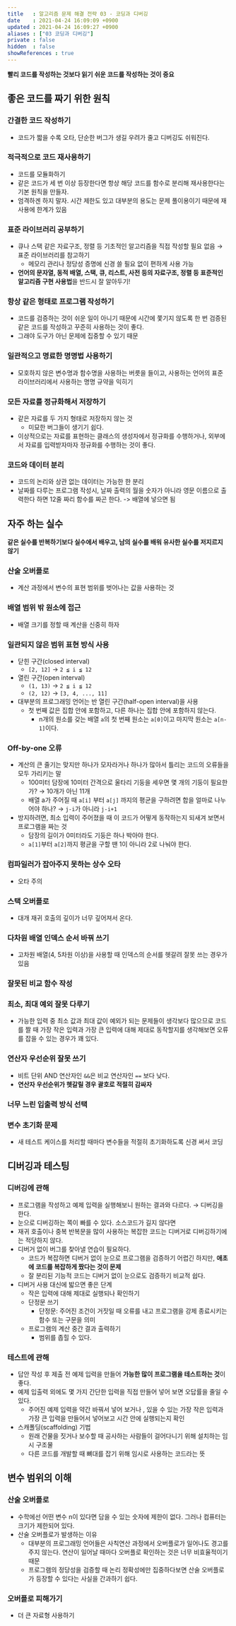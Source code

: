 ```yaml
---
title   : 알고리즘 문제 해결 전략 03 - 코딩과 디버깅 
date    : 2021-04-24 16:09:09 +0900
updated : 2021-04-24 16:09:27 +0900
aliases : ["03 코딩과 디버깅"]
private : false
hidden  : false
showReferences : true
---
```

**빨리 코드를 작성하는 것보다 읽기 쉬운 코드를 작성하는 것이 중요**

## 좋은 코드를 짜기 위한 원칙 
### 간결한 코드 작성하기
- 코드가 짧을 수록 오타, 단순한 버그가 생길 우려가 줄고 디버깅도 쉬워진다.  

### 적극적으로 코드 재사용하기 
- 코드를 모듈화하기 
- 같은 코드가 세 번 이상 등장한다면 항상 해당 코드를 함수로 분리해 재사용한다는 기본 원칙을 만들자.  
- 엄격하겐 하지 말자. 시간 제한도 있고 대부분의 용도는 문제 풀이용이기 때문에 재사용에 한계가 있음 

### 표준 라이브러리 공부하기 
- 큐나 스택 같은 자료구조, 정렬 등 기초적인 알고리즘을 직접 작성할 필요 없음 → 표준 라이브러리를 참고하기 
	- 메모리 관리나 정당성 증명에 신경 쓸 필요 없이 편하게 사용 가능 
- **언어의 문자열, 동적 배열, 스택, 큐, 리스트, 사전 등의 자료구조, 정렬 등 표준적인 알고리즘 구현 사용법**을 반드시 잘 알아두기! 

### 항상 같은 형태로 프로그램 작성하기 
- 코드를 검증하는 것이 쉬운 일이 아니기 때문에 시간에 쫓기지 않도록 한 번 검증된 같은 코드를 작성하고 꾸준히 사용하는 것이 좋다. 
- 그래야 도구가 아닌 문제에 집중할 수 있기 때문  

### 일관적으고 명료한 명명법 사용하기 
- 모호하지 않은 변수명과 함수명을 사용하는 버릇을 들이고, 사용하는 언어의 표준 라이브러리에서 사용하는 명명 규약을 익히기  

### 모든 자료를 정규화해서 저장하기  
- 같은 자료를 두 가지 형태로 저장하지 않는 것  
	- 미묘한 버그들이 생기기 쉽다.  
- 이상적으로는 자료를 표현하는 클래스의 생성자에서 정규화를 수행하거나, 외부에서 자료를 입력받자마자 정규화를 수행하는 것이 좋다.  

### 코드와 데이터 분리
- 코드의 논리와 상관 없는 데이터는 가능한 한 분리 
- 날짜를 다루는 프로그램 작성시, 날짜 출력의 월을 숫자가 아니라 영문 이름으로 출력한다 하면 12줄 짜리 함수를 짜곤 한다. -> 배열에 넣으면 됨 

## 자주 하는 실수 
**같은 실수를 반복하기보다 실수에서 배우고, 남의 실수를 배워 유사한 실수를 저지르지 않기**

### 산술 오버플로 
- 계산 과정에서 변수의 표현 범위를 벗어나는 값을 사용하는 것  

### 배열 범위 밖 원소에 접근 
- 배열 크기를 정할 때 계산을 신중히 하자 

### 일관되지 않은 범위 표현 방식 사용
- 닫힌 구간(closed interval)
	- `[2, 12]` → `2 ≦ i ≦ 12`
- 열린 구간(open interval)
	- `(1, 13)` → `2 ≦ i ≦ 12`
	- `(2, 12)` → `[3, 4, ..., 11]`
- 대부분의 프로그래밍 언어는 반 열린 구간(half-open interval)을 사용 
	- 첫 번째 값은 집합 안에 포함하고, 다른 하나는 집합 안에 포함하지 않는다.  
		- n개의 원소를 갖는 배열 `a`의 첫 번째 원소는 `a[0]`이고 마지막 원소는 `a[n-1]`이다. 

### Off-by-one 오류 
- 계산의 큰 줄기는 맞지만 하나가 모자라거나 하나가 많아서 틀리는 코드의 오류들을 모두 가리키는 말  
	- 100미터 담장에 10미터 간격으로 울타리 기둥을 세우면 몇 개의 기둥이 필요한가? → 10개가 아닌 11개 
	- 배열 a가 주어질 때 `a[i]` 부터 `a[j]` 까지의 평균을 구하려면 합을 얼마로 나누어야 하나? → `j-i`가 아니라 `j-i+1`
- 방지하려면, 최소 입력이 주어졌을 때 이 코드가 어떻게 동작하는지 되새겨 보면서 프로그램을 짜는 것  
	- 담장의 길이가 0미터라도 기둥은 하나 박아야 한다. 
	- `a[1]`부터 `a[2]`까지 평균을 구할 땐 1이 아니라 2로 나눠야 한다.  

### 컴파일러가 잡아주지 못하는 상수 오타  
- 오타 주의 

### 스택 오버플로 
- 대개 재귀 호출의 깊이가 너무 깊어져서 온다.   

### 다차원 배열 인덱스 순서 바꿔 쓰기  
- 고차원 배열(4, 5차원 이상)을 사용할 때 인덱스의 순서를 헷갈려 잘못 쓰는 경우가 있음 

### 잘못된 비교 함수 작성

### 최소, 최대 예외 잘못 다루기  
- 가능한 입력 중 최소 값과 최대 값이 예외가 되는 문제들이 생각보다 많으므로 코드를 짤 때 가장 작은 입력과 가장 큰 입력에 대해 제대로 동작할지를 생각해보면 오류를 잡을 수 있는 경우가 꽤 있다.  

### 연산자 우선순위 잘못 쓰기  
- 비트 단위 AND 연산자인 `&&`은 비교 연산자인 `==` 보다 낮다.  
- **연산자 우선순위가 헷갈릴 경우 괄호로 적절히 감싸자**


### 너무 느린 입출력 방식 선택 

### 변수 초기화 문제  
- 새 테스트 케이스를 처리할 때마다 변수들을 적절히 초기화하도록 신경 써서 코딩 

## 디버깅과 테스팅 

### 디버깅에 관해 
- 프로그램을 작성하고 예제 입력을 실행해보니 원하는 결과와 다르다. → 디버깅을 한다. 
- 눈으로 디버깅하는 쪽이 빠를 수 있다. 소스코드가 길지 않다면 
- 재귀 호출이나 중복 반복문을 많이 사용하는 복잡한 코드는 디버거로 디버깅하기에는 적당하지 않다.  
- 디버거 없이 버그를 찾아낼 연습이 필요하다.  
	- 코드가 복잡하면 디버거 없이 눈으로 프로그램을 검증하기 어렵긴 하지만, **애초에 코드를 복잡하게 짰다는 것이 문제**
	- 잘 분리된 기능적 코드는 디버거 없이 눈으로도 검증하기 비교적 쉽다.  
- 디버거 사용 대신에 밟으면 좋은 단계 
	- 작은 입력에 대해 제대로 실행되나 확인하기  
	- 단정문 쓰기 
		- 단정문: 주어진 조건이 거짓일 때 오류를 내고 프로그램을 강제 종료시키는 함수 또는 구문을 의미
	- 프로그램의 계산 중간 결과 출력하기 
		- 범위를 좁힐 수 있다.  

### 테스트에 관해 
- 답안 작성 후 제출 전 예제 입력을 만들어 **가능한 많이 프로그램을 테스트하는 것**이 좋다. 
- 예제 입출력 외에도 몇 가지 간단한 입력을 직접 만들어 넣어 보면 오답률을 줄일 수 있다.  
	- 주어진 예제 입력을 약간 바꿔서 넣어 보거나 , 있을 수 있는 가장 작은 입력과 가장 큰 입력을 만들어서 넣어보고 시간 안에 실행되는지 확인 
- 스캐폴딩(scaffolding) 기법 
	- 원래 건물을 짓거나 보수할 때 공사하는 사람들이 걸어다니기 위해 설치하는 임시 구조물 
	- 다른 코드를 개발할 때 뼈대를 잡기 위해 임시로 사용하는 코드라는 뜻 


## 변수 범위의 이해 

### 산술 오버플로 
- 수학에선 어떤 변수 n이 있다면 담을 수 있는 숫자에 제한이 없다. 그러나 컴퓨터는 크기가 제한되어 있다.  
- 산술 오버플로가 발생하는 이유
	- 대부분의 프로그래밍 언어들은 사칙연산 과정에서 오버플로가 일어나도 경고를 주지 않는다. 연산이 일어날 때마다 오버플로 확인하는 것은 너무 비효율적이기 때문
	- 프로그램의 정당성을 검증할 때 논리 정확성에만 집중하다보면 산술 오버플로가 등장할 수 있다는 사실을 간과하기 쉽다.  

### 오버플로 피해가기 
- 더 큰 자료형 사용하기 